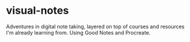 # visual-notes

Adventures in digital note taking, layered on top of courses and resources I'm already learning from. Using Good Notes and Procreate. 
